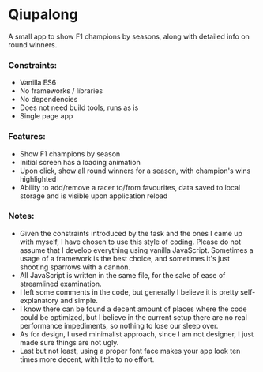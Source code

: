 
# Qiupalong

A small app to show F1 champions by seasons, along with detailed info on round winners.
  
### Constraints:  
- Vanilla ES6
- No frameworks / libraries
- No dependencies
- Does not need build tools, runs as is  
- Single page app

### Features:  
- Show F1 champions by season
- Initial screen has a loading animation
- Upon click, show all round winners for a season, with champion's wins highlighted
- Ability to add/remove a racer to/from favourites, data saved to local storage and is visible upon application reload

### Notes:
- Given the constraints introduced by the task and the ones I came up with myself, I have chosen to use this style of coding. Please do not assume that I develop everything using vanilla JavaScript. Sometimes a usage of a framework is the best choice, and sometimes it's just shooting sparrows with a cannon.
- All JavaScript is written in the same file, for the sake of ease of streamlined examination.
- I left some comments in the code, but generally I believe it is pretty self-explanatory and simple.
- I know there can be found a decent amount of places where the code could be optimized, but I believe in the current setup there are no real performance impediments, so nothing to lose our sleep over.
- As for design, I used minimalist approach, since I am not designer, I just made sure things are not ugly.
- Last but not least, using a proper font face makes your app look ten times more decent, with little to no effort.